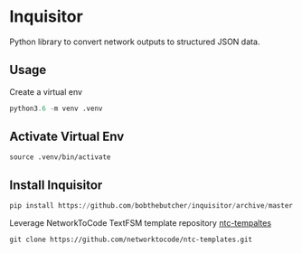 # Inquisitor

Python library to convert network outputs to structured JSON data. 

## Usage
Create a virtual env
```python
python3.6 -m venv .venv
```

## Activate Virtual Env
``` 
source .venv/bin/activate
```

## Install Inquisitor
```python
pip install https://github.com/bobthebutcher/inquisitor/archive/master.zip
```

Leverage NetworkToCode TextFSM template repository
[ntc-tempaltes](https://github.com/networktocode/ntc-templates)

```
git clone https://github.com/networktocode/ntc-templates.git
```

